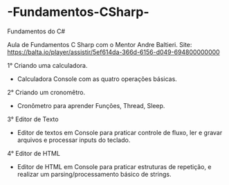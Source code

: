 # -Fundamentos-CSharp-
 Fundamentos do C#
 
 Aula de Fundamentos C Sharp com o Mentor Andre Baltieri.
 Site: https://balta.io/player/assistir/5ef614da-366d-6156-d049-694800000000
 
1° Criando uma calculadora.
 - Calculadora Console com as quatro operações básicas.

2° Criando um cronomêtro.
 - Cronômetro para aprender Funções, Thread, Sleep.

3° Editor de Texto
 - Editor de textos em Console para praticar controle de fluxo, ler e gravar arquivos e processar inputs do teclado.

4° Editor de HTML
 - Editor de HTML em Console para praticar estruturas de repetição, e realizar um parsing/processamento básico de strings.
